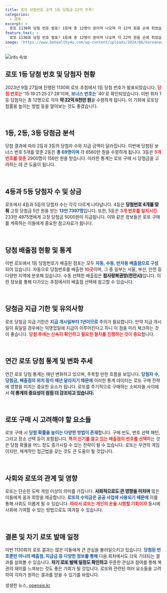 ```yaml
---
title: 로또 당첨번호 공개 1등 당첨금 22억 주목!
categories:
  - 경제
excerpt: >
  로또 1130회 당첨 번호 발표! 1등에 총 12명이 쏟아져 나오며 각 22억 원을 손에 쥐었습니다. 당신의 번호는? 당첨의 꿈을 찾아 클릭하세요!
feature_text: >
  로또 1130회 당첨 번호 발표! 1등에 총 12명이 쏟아져 나오며 각 22억 원을 손에 쥐었습니다. 당신의 번호는? 당첨의 꿈을 찾아 클릭하세요!
image: 'https://www.behealthy4u.com/wp-content/uploads/2024/06/koreanews.jpg'
---
```


<p><img src="https://www.behealthy4u.com/wp-content/uploads/2024/06/koreanews.jpg" alt="info 속보" /></p>

<h2 data-ke-size="size26">로또 1등 당첨 번호 및 당첨자 현황</h2>

<p data-ke-size="size16">2023년 9월 27일에 진행된 1130회 로또 추첨에서 1등 당첨 번호가 발표되었습니다. <b><span style="color: #ee2323;">당첨 번호는</span></b> '15·19·21·25·27·28'이며, <b><span style="color: #1a5490;">보너스 번호는</span></b> '40'로 확인되었습니다. 이번 회차 1등 당첨자는 총 12명으로 각자 <b><span style="background-color: #21538527;">약 22억 6천만 원</span></b>을 수령하게 됩니다. 이 기회에 로또당첨률을 높이는 방법 등을 알아보는 것도 좋겠습니다.</p>

<p data-ke-size="size16">&nbsp;</p>

<h2 data-ke-size="size26">1등, 2등, 3등 당첨금 분석</h2>

<p data-ke-size="size16">당첨 결과에 따라 2등과 3등의 당첨자 수와 지급 금액이 달라집니다. 이번에 당첨된 보너스 번호 5개를 맞춘 2등은 <b><span style="color: #1a5490;">총 69명이며</span></b> 각 6560만 원을 수령하게 됩니다. 3등은 <b><span style="color: #ee2323;">5개 번호를 맞춘</span></b> 2900명이 156만 원을 받습니다. 이러한 통계는 로또 구매 시 당첨금을 고려하는 데 큰 도움이 됩니다.</p>

<p data-ke-size="size16">&nbsp;</p>

<h2 data-ke-size="size26">4등과 5등 당첨자 수 및 상금</h2>

<p data-ke-size="size16">로또에서 4등과 5등의 당첨자 수는 각각 다르게 나타납니다. 4등은 <b><span style="background-color: #21538527;">당첨번호 4개를 맞춰</span></b> 고정 당첨금 5만 원을 받는 <b><span style="color: #1a5490;">13만 7397명</span></b>입니다. 또한, 5등은 <b><span style="color: #ee2323;">3개 번호를 일치시킨</span></b> 233만 4975명에게 고정 당첨금 5000원이 지급됩니다. 이와 같은 정보들은 로또 구매를 계획하는 이들에게 중요한 참고자료가 됩니다.</p>

<p data-ke-size="size16">&nbsp;</p>

<h2 data-ke-size="size26">당첨 배출점 현황 및 통계</h2>

<p data-ke-size="size16">이번 로또에서 1등 당첨번호가 배출된 점포는 모두 <b><span style="color: #1a5490;">자동, 수동, 반자동 배출점으로 구성</span></b>되어 있습니다. 자동으로 당첨번호를 배출한 <b><span style="color: #ee2323;">10곳</span></b>이며, 그 중 일부는 서울, 부산, 인천 등 다양한 지역에 분포해 있습니다. 수동 선택한 배출점은 <b><span style="background-color: #21538527;">참사랑복권방(천안시)</span></b>입니다. 이런 정보를 통해 다가오는 추첨에서의 배출점 선택에 참고할 수 있습니다.</p>

<p data-ke-size="size16">&nbsp;</p>

<h2 data-ke-size="size26">당첨금 지급 기한 및 유의사항</h2>

<p data-ke-size="size16">로또 당첨금 지급 기한은 <b><span style="color: #1a5490;">지급 개시일부터 1년이므로</span></b> 주의가 필요합니다. 만약 지급 개시일이 휴일일 경우에는 익영업일에 지급이 이루어진다고 하니 이 점을 미리 체크하는 것이 좋습니다. <b><span style="color: #ee2323;">당첨 후에는 신속히 확인하고 필요한 절차를 진행하는 것이 중요</span></b>합니다.</p>

<p data-ke-size="size16">&nbsp;</p>

<h2 data-ke-size="size26">연간 로또 당첨 통계 및 변화 추세</h2>

<p data-ke-size="size16">연간 로또 당첨 통계는 매년 변화하고 있으며, 주목할 만한 흐름을 보입니다. <b><span style="color: #1a5490;">당첨자 수, 당첨금, 배출점의 위치 등이 매년 달라지기 때문에</span></b> 이러한 통계 데이터는 로또 구매 전략에 영향을 미치는 중요한 요소가 됩니다. 로또를 주기적으로 구매하는 소비자들 사이에서 <b><span style="background-color: #21538527;">이 통계의 중요성이 점점 더 강조되고 있습니다.</span></b></p>

<p data-ke-size="size16">&nbsp;</p>

<h2 data-ke-size="size26">로또 구매 시 고려해야 할 요소들</h2>

<p data-ke-size="size16">로또 구매 시 <b><span style="color: #1a5490;">당첨 확률을 높이는 다양한 방법이 존재</span></b>합니다. 구매 빈도, 번호 선택 패턴, 그리고 장소 선택 등이 포함됩니다. <b><span style="color: #ee2323;">특히 인기를 끌고 있는 배출점의 번호를 선택</span></b>하는 것은 당첨 확률을 어느 정도 증가시킬 수 있는 전략이 될 수 있습니다. 로또는 우연의 게임이지만, 체계적인 접근법을 갖는 것도 큰 도움이 될 것입니다.</p>

<p data-ke-size="size16">&nbsp;</p>

<h2 data-ke-size="size26">사회와 로또의 관계 및 영향</h2>

<p data-ke-size="size16">로또는 단순한 도박 게임 이상의 의미를 가집니다. <b><span style="background-color: #21538527;">사회적으로도 큰 영향을 미치며</span></b> 많은 이들에게 꿈과 희망을 제공합니다. <b><span style="color: #1a5490;">로또의 수익금은 공공 사업에 사용되기 때문에</span></b> 이를 통해 사회도 이롭게 될 수 있습니다. <b><span style="color: #ee2323;">따라서 로또는 개인의 운을 시험할 기회이자</span></b> 동시에 사회에 기여할 수 있는 방법으로도 여겨질 수 있습니다.</p>

<p data-ke-size="size16">&nbsp;</p>

<h2 data-ke-size="size26">결론 및 차기 로또 발매 일정</h2>

<p data-ke-size="size16">이번 1130회의 로또 결과는 많은 이들에게 큰 관심을 불러일으키고 있습니다. <b><span style="color: #1a5490;">당첨된 번호뿐만 아니라 배출점, 지급금 등 다양한 정보를 통해</span></b> 다음 회차에서도 더욱 기대되는 결과를 살펴볼 수 있습니다. <b><span style="background-color: #21538527;">차기 로또 발매 일정도 확인하고</span></b> 꾸준한 관심과 참여를 통해 복권의 재미를 느껴보는 것도 좋은 기회가 될 것입니다. 로또와 관련된 여러 요소들을 고려하여 각자가 원하는 결과를 얻을 수 있기를 바랍니다.</p>
생생한 뉴스, <a href="https://opensis.kr" rel="dofollow">opensis.kr</a>


